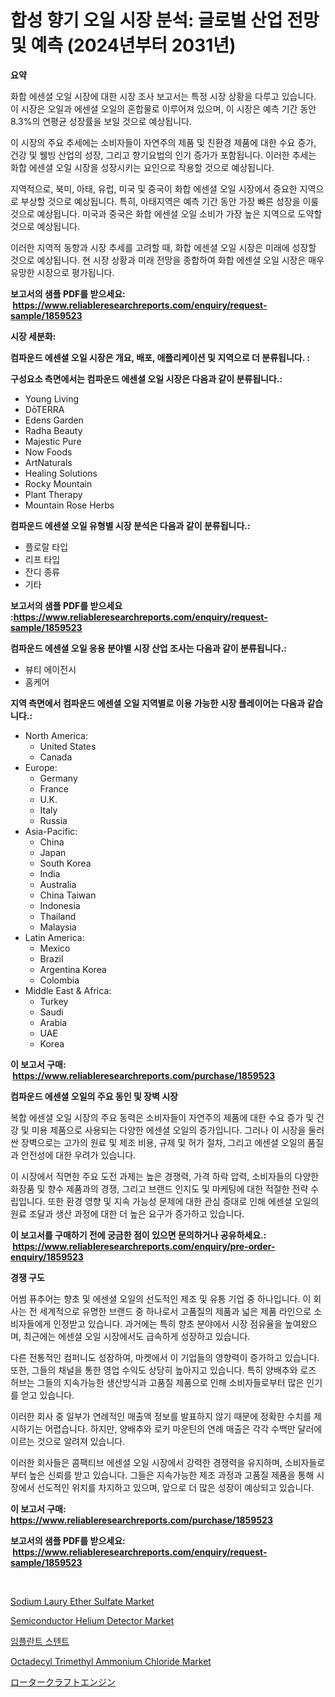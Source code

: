 <p><h1>합성 향기 오일 시장 분석: 글로벌 산업 전망 및 예측 (2024년부터 2031년)</h1></p><p><strong>요약</strong></p>
<p><p>화합 에센셜 오일 시장에 대한 시장 조사 보고서는 특정 시장 상황을 다루고 있습니다. 이 시장은 오일과 에센셜 오일의 혼합물로 이루어져 있으며, 이 시장은 예측 기간 동안 8.3%의 연평균 성장률을 보일 것으로 예상됩니다.</p><p>이 시장의 주요 추세에는 소비자들이 자연주의 제품 및 친환경 제품에 대한 수요 증가, 건강 및 웰빙 산업의 성장, 그리고 향기요법의 인기 증가가 포함됩니다. 이러한 추세는 화합 에센셜 오일 시장을 성장시키는 요인으로 작용할 것으로 예상됩니다.</p><p>지역적으로, 북미, 아태, 유럽, 미국 및 중국이 화합 에센셜 오일 시장에서 중요한 지역으로 부상할 것으로 예상됩니다. 특히, 아태지역은 예측 기간 동안 가장 빠른 성장을 이룰 것으로 예상됩니다. 미국과 중국은 화합 에센셜 오일 소비가 가장 높은 지역으로 도약할 것으로 예상됩니다.</p><p>이러한 지역적 동향과 시장 추세를 고려할 때, 화합 에센셜 오일 시장은 미래에 성장할 것으로 예상됩니다. 현 시장 상황과 미래 전망을 종합하여 화합 에센셜 오일 시장은 매우 유망한 시장으로 평가됩니다.</p></p>
<p><strong>보고서의 샘플 PDF를 받으세요: &nbsp;<a href="https://www.reliableresearchreports.com/enquiry/request-sample/1859523">https://www.reliableresearchreports.com/enquiry/request-sample/1859523</a></strong></p>
<p><strong>시장 세분화:</strong></p>
<p><strong> 컴파운드 에센셜 오일 시장은 개요, 배포, 애플리케이션 및 지역으로 더 분류됩니다. :</strong></p>
<p><strong>구성요소 측면에서는 컴파운드 에센셜 오일 시장은 다음과 같이 분류됩니다.:</strong></p>
<p><ul><li>Young Living</li><li>DōTERRA</li><li>Edens Garden</li><li>Radha Beauty</li><li>Majestic Pure</li><li>Now Foods</li><li>ArtNaturals</li><li>Healing Solutions</li><li>Rocky Mountain</li><li>Plant Therapy</li><li>Mountain Rose Herbs</li></ul></p>
<p><strong> 컴파운드 에센셜 오일 유형별 시장 분석은 다음과 같이 분류됩니다.:</strong></p>
<p><ul><li>플로랄 타입</li><li>리프 타입</li><li>잔디 종류</li><li>기타</li></ul></p>
<p><strong>보고서의 샘플 PDF를 받으세요 :<a href="https://www.reliableresearchreports.com/enquiry/request-sample/1859523">https://www.reliableresearchreports.com/enquiry/request-sample/1859523</a></strong></p>
<p><strong> 컴파운드 에센셜 오일 응용 분야별 시장 산업 조사는 다음과 같이 분류됩니다.:</strong></p>
<p><ul><li>뷰티 에이전시</li><li>홈케어</li></ul></p>
<p><strong>지역 측면에서 컴파운드 에센셜 오일 지역별로 이용 가능한 시장 플레이어는 다음과 같습니다.:</strong></p>
<p><ul>
    <li>
        North America:
        <ul>
            <li>United States</li>
            <li>Canada</li>
        </ul>
    </li>
    <li>
        Europe:
        <ul>
            <li>Germany</li>
            <li>France</li>
            <li>U.K.</li>
            <li>Italy</li>
            <li>Russia</li>
        </ul>
    </li>
    <li>
        Asia-Pacific:
        <ul>
            <li>China</li>
            <li>Japan</li>
            <li>South Korea</li>
            <li>India</li>
            <li>Australia</li>
            <li>China Taiwan</li>
            <li>Indonesia</li>
            <li>Thailand</li>
            <li>Malaysia</li>
        </ul>
    </li>
    <li>
        Latin America:
        <ul>
            <li>Mexico</li>
            <li>Brazil</li>
            <li>Argentina Korea</li>
            <li>Colombia</li>
        </ul>
    </li>
    <li>
        Middle East & Africa:
        <ul>
            <li>Turkey</li>
            <li>Saudi</li>
            <li>Arabia</li>
            <li>UAE</li>
            <li>Korea</li>
        </ul>
    </li>
    </ul></p>
<p><strong>이 보고서 구매: &nbsp;<a href="https://www.reliableresearchreports.com/purchase/1859523">https://www.reliableresearchreports.com/purchase/1859523</a></strong></p>
<p><strong>컴파운드 에센셜 오일의 주요 동인 및 장벽 시장</strong></p>
<p><p>복합 에센셜 오일 시장의 주요 동력은 소비자들이 자연주의 제품에 대한 수요 증가 및 건강 및 미용 제품으로 사용되는 다양한 에센셜 오일의 증가입니다. 그러나 이 시장을 둘러싼 장벽으로는 고가의 원료 및 제조 비용, 규제 및 허가 절차, 그리고 에센셜 오일의 품질과 안전성에 대한 우려가 있습니다.</p><p>이 시장에서 직면한 주요 도전 과제는 높은 경쟁력, 가격 하락 압력, 소비자들의 다양한 화장품 및 향수 제품과의 경쟁, 그리고 브랜드 인지도 및 마케팅에 대한 적절한 전략 수립입니다. 또한 환경 영향 및 지속 가능성 문제에 대한 관심 증대로 인해 에센셜 오일의 원료 조달과 생산 과정에 대한 더 높은 요구가 증가하고 있습니다.</p></p>
<p><strong>이 보고서를 구매하기 전에 궁금한 점이 있으면 문의하거나 공유하세요.: &nbsp;<a href="https://www.reliableresearchreports.com/enquiry/pre-order-enquiry/1859523">https://www.reliableresearchreports.com/enquiry/pre-order-enquiry/1859523</a></strong></p>
<p><strong>경쟁 구도</strong></p>
<p><p>어썸 퓨추어는 향초 및 에센셜 오일의 선도적인 제조 및 유통 기업 중 하나입니다. 이 회사는 전 세계적으로 유명한 브랜드 중 하나로서 고품질의 제품과 넓은 제품 라인으로 소비자들에게 인정받고 있습니다. 과거에는 특히 향초 분야에서 시장 점유율을 높여왔으며, 최근에는 에센셜 오일 시장에서도 급속하게 성장하고 있습니다.</p><p>다른 전통적인 컴퍼니도 성장하여, 마켓에서 이 기업들의 영향력이 증가하고 있습니다. 또한, 그들의 채널을 통한 영업 수익도 상당히 높아지고 있습니다. 특히 양배추와 로즈 허브는 그들의 지속가능한 생산방식과 고품질 제품으로 인해 소비자들로부터 많은 인기를 얻고 있습니다.</p><p>이러한 회사 중 일부가 연례적인 매출액 정보를 발표하지 않기 때문에 정확한 수치를 제시하기는 어렵습니다. 하지만, 양배추와 로키 마운틴의 연례 매출은 각각 수백만 달러에 이르는 것으로 알려져 있습니다. </p><p>이러한 회사들은 콤팩티브 에센셜 오일 시장에서 강력한 경쟁력을 유지하며, 소비자들로부터 높은 신뢰를 받고 있습니다. 그들은 지속가능한 제조 과정과 고품질 제품을 통해 시장에서 선도적인 위치를 차지하고 있으며, 앞으로 더 많은 성장이 예상되고 있습니다.</p></p>
<p><strong>이 보고서 구매: &nbsp; <a href="https://www.reliableresearchreports.com/purchase/1859523">https://www.reliableresearchreports.com/purchase/1859523</a></strong></p>
<p><strong>보고서의 샘플 PDF를 받으세요: &nbsp;<a href="https://www.reliableresearchreports.com/enquiry/request-sample/1859523">https://www.reliableresearchreports.com/enquiry/request-sample/1859523</a></strong><strong></strong></p>
<p>&nbsp;</p>
<p><p><a href="https://github.com/Chiragrp22/Market-Research-Report-List-3/blob/main/sodium-laury-ether-sulfate-market.md">Sodium Laury Ether Sulfate Market</a></p><p><a href="https://issuu.com/reportprime-2/docs/semiconductor-helium-detector-market-size-2030.ppt">Semiconductor Helium Detector Market</a></p><p><a href="https://github.com/bunxhcci35271755/Market-Research-Report-List-1/blob/main/6102168192382.md">임플란트 스텐트</a></p><p><a href="https://github.com/derrinmiltonellis35gcl/Market-Research-Report-List-1/blob/main/octadecyl-trimethyl-ammonium-chloride-market.md">Octadecyl Trimethyl Ammonium Chloride Market</a></p><p><a href="https://github.com/hwbcz413288296/Market-Research-Report-List-1/blob/main/3542447192568.md">ロータークラフトエンジン</a></p></p>